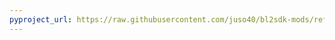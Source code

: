 ```yaml
---
pyproject_url: https://raw.githubusercontent.com/juso40/bl2sdk-mods/refs/heads/main/bl2eternal/pyproject.toml
---
```

